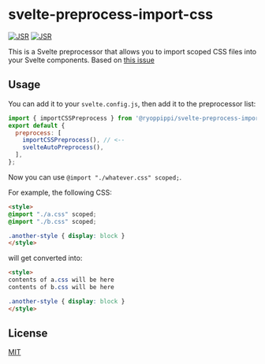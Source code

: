 # svelte-preprocess-import-css

[![JSR](https://jsr.io/badges/@ryoppippi/svelte-preprocess-import-css)](https://jsr.io/@ryoppippi/svelte-preprocess-import-css)
[![JSR](https://jsr.io/badges/@ryoppippi/svelte-preprocess-import-css/score)](https://jsr.io/@ryoppippi/svelte-preprocess-import-css)

This is a Svelte preprocessor that allows you to import scoped CSS files into your Svelte components.
Based on [this issue](https://github.com/sveltejs/svelte/issues/7125#issuecomment-1528965643)

## Usage

You can add it to your `svelte.config.js`, then add it to the preprocessor list:

```js
import { importCSSPreprocess } from '@ryoppippi/svelte-preprocess-import-css';
export default {
  preprocess: [
    importCSSPreprocess(), // <--
    svelteAutoPreprocess(),
  ],
};
```

Now you can use `@import "./whatever.css" scoped;`.

For example, the following CSS:

```html
<style>
@import "./a.css" scoped;
@import "./b.css" scoped;

.another-style { display: block }
</style>
```

will get converted into:

```html
<style>
contents of a.css will be here
contents of b.css will be here

.another-style { display: block }
</style>
```

## License
[MIT](./LICENSE)
